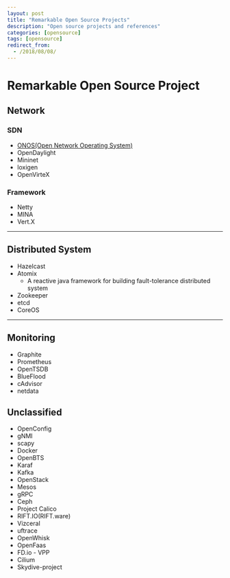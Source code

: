 ```yaml
---
layout: post
title: "Remarkable Open Source Projects"
description: "Open source projects and references"
categories: [opensource]
tags: [opensource]
redirect_from:
  - /2018/08/08/
---
```


# Remarkable Open Source Project

## Network
### SDN
- [ONOS(Open Network Operating System)](https://onosproject.org/)
- OpenDaylight
- Mininet
- loxigen
- OpenVirteX

### Framework
- Netty
- MINA
- Vert.X

---

## Distributed System
- Hazelcast
- Atomix
  - A reactive java framework for building fault-tolerance distributed system
- Zookeeper
- etcd
- CoreOS

---

## Monitoring
- Graphite
- Prometheus
- OpenTSDB
- BlueFlood
- cAdvisor
- netdata

## Unclassified
- OpenConfig
- gNMI
- scapy
- Docker
- OpenBTS
- Karaf
- Kafka
- OpenStack
- Mesos
- gRPC
- Ceph
- Project Calico
- RIFT.IO(RIFT.ware)
- Vizceral
- uftrace
- OpenWhisk
- OpenFaas
- FD.io - VPP
- Cilium
- Skydive-project
